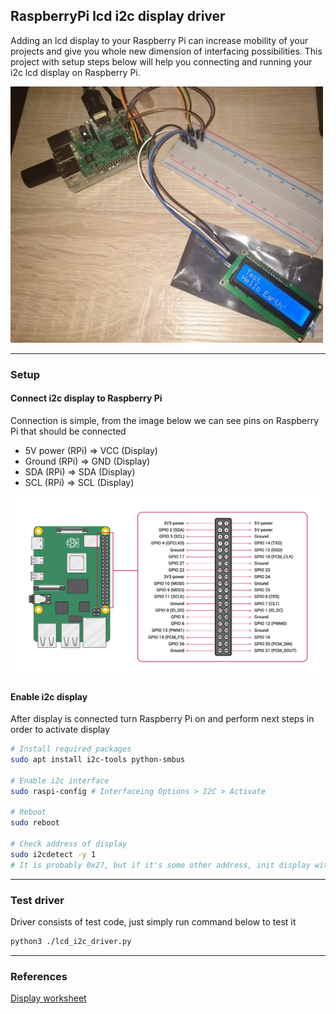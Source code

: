 ## RaspberryPi lcd i2c display driver
Adding an lcd display to your Raspberry Pi can increase mobility of your projects and give you whole new dimension of interfacing possibilities. This project with setup steps below will help you connecting and running your i2c lcd display on Raspberry Pi.

<img src="img/Hello_earth.jpeg" width="500"/>
<hr/>

### Setup
#### Connect i2c display to Raspberry Pi
Connection is simple, from the image below we can see pins on Raspberry Pi that should be connected

* 5V power (RPi) => VCC (Display)
* Ground (RPi) => GND (Display)
* SDA (RPi) => SDA (Display)
* SCL (RPi) => SCL (Display)

<img src="img/RPi_pins.png" width="700"/>

#### Enable i2c display
After display is connected turn Raspberry Pi on and perform next steps in order to activate display
``` bash
# Install required packages
sudo apt install i2c-tools python-smbus

# Enable i2c interface
sudo raspi-config # Interfaceing Options > I2C > Activate

# Reboot
sudo reboot

# Check address of display
sudo i2cdetect -y 1
# It is probably 0x27, but if it's some other address, init display with it
```
<hr/>

### Test driver
Driver consists of test code, just simply run command below to test it
``` bash
python3 ./lcd_i2c_driver.py
```
<hr/>

### References
[Display worksheet](https://www.openhacks.com/uploadsproductos/eone-1602a1.pdf)
